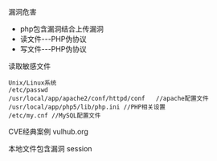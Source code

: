 漏洞危害
- php包含漏洞结合上传漏洞
- 读文件---PHP伪协议
- 写文件---PHP伪协议

读取敏感文件

```
Unix/Linux系统
/etc/passwd
/usr/local/app/apache2/conf/httpd/conf   //apache配置文件
/usr/local/app/php5/lib/php.ini //PHP相关设置
/etc/my.cnf //MySQL配置文件
```





CVE经典案例
vulhub.org

本地文件包含漏洞
session